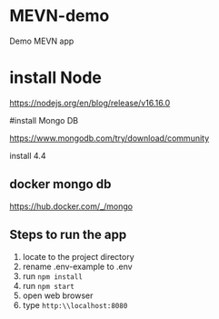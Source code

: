 # MEVN-demo
Demo MEVN app 

# install Node 
https://nodejs.org/en/blog/release/v16.16.0

#install Mongo DB 

https://www.mongodb.com/try/download/community

install 4.4 

## docker mongo db 
https://hub.docker.com/_/mongo

## Steps to run the app
1. locate to the project directory
2. rename .env-example to .env
3. run ```npm install```
4. run ``` npm start ```
5. open web browser 
6. type ```http:\\localhost:8080```
